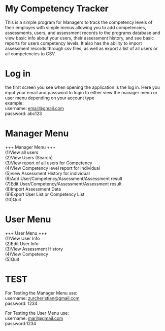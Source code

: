 # My Competency Tracker
This is a simple program  for Managers to track the competency levels of their employes with simple menus allowing you to add competencies, assessments, users, and assessment records to the programs database and view basic info about your users, their assessment history, and see basic reports for users competency levels. It also has the ability to import assessment records through csv files, as well as export a list of all users or all competencies to CSV.
# Log in
the first screen you see when opening the application is the log in. Here you input your email and password to login to either view the manager menu or user menu depending on your account type  
example:  
username: email@gmail.com  
password: abc123  
# Manager Menu   
+++ Manager Menu +++  
(1)View all users  
(2)View Users (Search)  
(3)View report of all users for Competency  
(4)View Competency level report for individual       
(5)view Assessment History for individual  
(6)Add User/Competency/Assessment/Assessment result  
(7)Edit User/Competency/Assessment/Assessment result        
(8)Import Assessment Data  
(9)Export User List or Competency List  
(10)Quit  
# User Menu  
+++ User Menu +++  
(1)View User Info   
(2)Edit User Info  
(3)View Assessment History  
(4)View Competency  
(5)Quit  
# TEST  
For Testing the Manager Menu use:  
username: zurcheristian@gmail.com  
password: 1234  
  
For Testing the User Menu use:  
username: maril@gmail.com  
password:1234  
